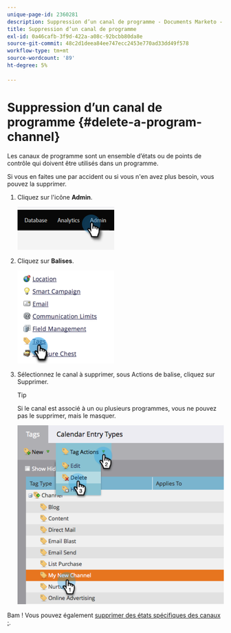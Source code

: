 ```yaml
---
unique-page-id: 2360281
description: Suppression d’un canal de programme - Documents Marketo - Documentation du produit
title: Suppression d’un canal de programme
exl-id: 0a46cafb-3f9d-422a-a08c-92bcbb80da8e
source-git-commit: 48c2d1deea84ee747ecc2453e770ad33dd49f578
workflow-type: tm+mt
source-wordcount: '89'
ht-degree: 5%

---
```


# Suppression d’un canal de programme {#delete-a-program-channel}

Les canaux de programme sont un ensemble d’états ou de points de contrôle qui doivent être utilisés dans un programme.

Si vous en faites une par accident ou si vous n&#39;en avez plus besoin, vous pouvez la supprimer.

1. Cliquez sur l&#39;icône **Admin**.

   ![](assets/delete-a-program-channel-1.png)

1. Cliquez sur **Balises**.

   ![](assets/delete-a-program-channel-2.png)

1. Sélectionnez le canal à supprimer, sous Actions de balise, cliquez sur Supprimer.

   >[!TIP]
   >
   >Si le canal est associé à un ou plusieurs programmes, vous ne pouvez pas le supprimer, mais le masquer.

   ![](assets/delete-a-program-channel-3.png)

Bam ! Vous pouvez également [supprimer des états spécifiques des canaux ;](/help/marketo/product-docs/administration/tags/delete-a-program-status-from-a-program-channel.md).
